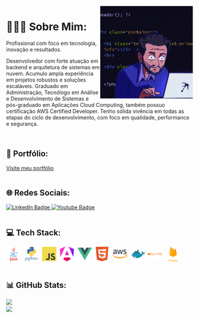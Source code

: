 <link rel="stylesheet" type='text/css' href="https://cdn.jsdelivr.net/gh/devicons/devicon@latest/devicon.min.css" />
<img src="banner.gif" with = "250px" height="250px" align="right" />

# 👨🏻‍💻 Sobre Mim:
Profissional com foco em tecnologia, inovação e resultados.

Desenvolvedor com forte atuação em backend e arquitetura de sistemas em nuvem. Acumulo ampla experiência em projetos robustos e soluções escaláveis.
Graduado em Administração, Tecnólogo em Análise e Desenvolvimento de Sistemas e pós-graduado em Aplicações Cloud Computing, também possuo certificação AWS Certified Developer.
Tenho sólida vivência em todas as etapas do ciclo de desenvolvimento, com foco em qualidade, performance e segurança.

<br>

## 💼 Portfólio:
[Visite meu portfólio](https://portfolio.jeffersonfreitas.dev)<br/>
<br>

## 🌐 Redes Sociais:
  <div id="badges">
  <a href = "https://www.linkedin.com/in/jefferson-freitas">
    <img src="https://img.shields.io/badge/LinkedIn-blue?style=for-the-badge&logo=linkedin&logoColor=white" alt="LinkedIn Badge"/>
  </a>
  <a href = "https://www.youtube.com/@jeffersonfreitas4554">
    <img src="https://img.shields.io/badge/YouTube-red?style=for-the-badge&logo=youtube&logoColor=white" alt="Youtube Badge"/>
  </a>
  </div>

  <br>
  
## 💻 Tech Stack:
<div>
  <img src="https://github.com/devicons/devicon/blob/master/icons/java/java-original-wordmark.svg" title="Java" alt="Java" width="40" height="40"/>&nbsp;
  <img src="https://github.com/devicons/devicon/blob/master/icons/python/python-original-wordmark.svg" title="Python" alt="Python" width="40" height="40"/>&nbsp;
  <img src="https://github.com/devicons/devicon/blob/master/icons/javascript/javascript-original.svg" title="JavaScript" alt="JavaScript" width="40" height="40"/>&nbsp;
  <img src="https://github.com/devicons/devicon/blob/master/icons/angular/angular-original.svg" title="Angular" alt="Angular" width="40" height="40"/>&nbsp;
  <img src="https://github.com/devicons/devicon/blob/master/icons/vuejs/vuejs-original.svg" title="VueJS" alt="Vue" width="40" height="40"/>&nbsp;
  <img src="https://github.com/devicons/devicon/blob/master/icons/html5/html5-original.svg" title="HTML5" alt="HTML" width="40" height="40"/>&nbsp;
  <img src="https://github.com/devicons/devicon/blob/master/icons/amazonwebservices/amazonwebservices-original-wordmark.svg" title="AWS" alt="AWS" width="40" height="40"/>&nbsp;
    <img src="https://github.com/devicons/devicon/blob/master/icons/docker/docker-original.svg" title="Docker" alt="docker" width="40" height="40"/>&nbsp;
    <img src="https://github.com/devicons/devicon/blob/master/icons/rabbitmq/rabbitmq-plain-wordmark.svg" title="RabbitMQ" alt="RabbitMQ" width="40" height="40"/>&nbsp;
  <img src="https://github.com/devicons/devicon/blob/master/icons/firebase/firebase-plain-wordmark.svg" title="Firebase" alt="Firebase" width="40" height="40"/>&nbsp;
</div>

<br>


## 📊 GitHub Stats:

![](https://github-readme-stats.vercel.app/api?username=jeffersonfreitas-dev&theme=flag-india&hide_border=false&include_all_commits=true&count_private=true)<br/>
![](https://github-readme-stats.vercel.app/api/top-langs/?username=jeffersonfreitas-dev&theme=flag-india&hide_border=false&include_all_commits=true&count_private=true&layout=compact)
